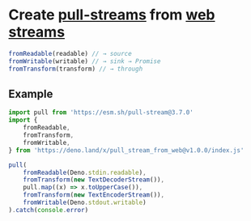 # Create [pull-streams](https://pull-stream.github.io/) from [web streams](https://developer.mozilla.org/en-US/docs/Web/API/Streams_API)

```js
fromReadable(readable) // → source
fromWritable(writable) // → sink → Promise
fromTransform(transform) // → through
```

## Example

```js
import pull from 'https://esm.sh/pull-stream@3.7.0'
import {
	fromReadable,
	fromTransform,
	fromWritable,
} from 'https://deno.land/x/pull_stream_from_web@v1.0.0/index.js'

pull(
	fromReadable(Deno.stdin.readable),
	fromTransform(new TextDecoderStream()),
	pull.map((x) => x.toUpperCase()),
	fromTransform(new TextEncoderStream()),
	fromWritable(Deno.stdout.writable)
).catch(console.error)
```
